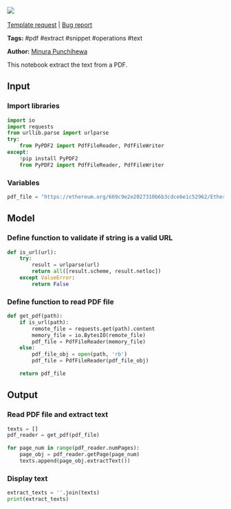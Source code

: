 <a href="https://app.naas.ai/user-redirect/naas/downloader?url=https://raw.githubusercontent.com/jupyter-naas/awesome-notebooks/master/PDF/PDF_Extract_Text_from_PDF.ipynb" target="_parent"><img src="https://naasai-public.s3.eu-west-3.amazonaws.com/open_in_naas.svg"/></a><br><br><a href="https://github.com/jupyter-naas/awesome-notebooks/issues/new?assignees=&labels=&template=template-request.md&title=Tool+-+Action+of+the+notebook+">Template request</a> | <a href="https://github.com/jupyter-naas/awesome-notebooks/issues/new?assignees=&labels=bug&template=bug_report.md&title=PDF+-+Extract+Text+from:+Error+short+description">Bug report</a>

**Tags:** #pdf #extract #snippet #operations #text

**Author:** [Minura Punchihewa](https://www.linkedin.com/in/minurapunchihewa/)

This notebook extract the text from a PDF.

## Input

### Import libraries


```python
import io
import requests
from urllib.parse import urlparse
try:
    from PyPDF2 import PdfFileReader, PdfFileWriter
except:
    !pip install PyPDF2
    from PyPDF2 import PdfFileReader, PdfFileWriter
```

### Variables


```python
pdf_file = "https://ethereum.org/669c9e2e2027310b6b3cdce6e1c52962/Ethereum_Whitepaper_-_Buterin_2014.pdf"
```

## Model

### Define function to validate if string is a valid URL


```python
def is_url(url):
    try:
        result = urlparse(url)
        return all([result.scheme, result.netloc])
    except ValueError:
        return False
```

### Define function to read PDF file


```python
def get_pdf(path):
    if is_url(path):
        remote_file = requests.get(path).content
        memory_file = io.BytesIO(remote_file)
        pdf_file = PdfFileReader(memory_file)
    else:
        pdf_file_obj = open(path, 'rb')
        pdf_file = PdfFileReader(pdf_file_obj)
        
    return pdf_file
```

## Output

### Read PDF file and extract text


```python
texts = []
pdf_reader = get_pdf(pdf_file)    
    
for page_num in range(pdf_reader.numPages):
    page_obj = pdf_reader.getPage(page_num)
    texts.append(page_obj.extractText())
```

### Display text


```python
extract_texts = ''.join(texts)
print(extract_texts)
```
